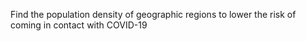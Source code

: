 Find the population density of geographic regions to lower the risk of coming in contact with COVID-19 
